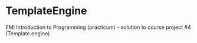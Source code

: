 # TemplateEngine
FMI Introduction to Programming (practicum) - solution to course project #4 (Template engine)

